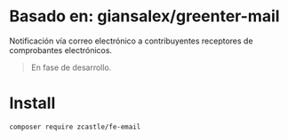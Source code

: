 # Basado en: giansalex/greenter-mail   

Notificación vía correo electrónico a contribuyentes receptores de comprobantes electrónicos.
> En fase de desarrollo.

# Install
```bash
composer require zcastle/fe-email
```
